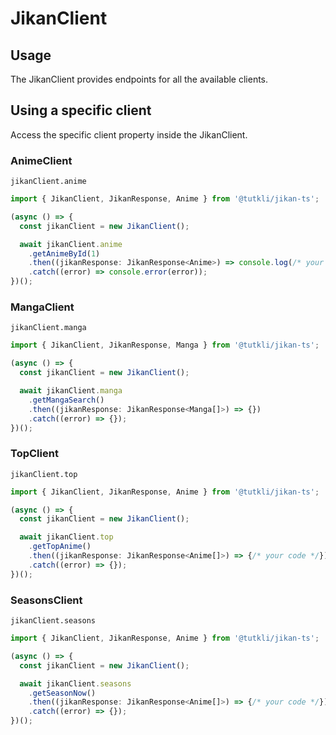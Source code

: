 # JikanClient


## Usage 

The JikanClient provides endpoints for all the available clients.

## Using a specific client

Access the specific client property inside the JikanClient.

### AnimeClient

`jikanClient.anime`

```ts
import { JikanClient, JikanResponse, Anime } from '@tutkli/jikan-ts';

(async () => {
  const jikanClient = new JikanClient();

  await jikanClient.anime
    .getAnimeById(1)
    .then((jikanResponse: JikanResponse<Anime>) => console.log(/* your code */)) // will output "Cowboy Bebob"
    .catch((error) => console.error(error));
})();
```

### MangaClient

`jikanClient.manga`

```ts
import { JikanClient, JikanResponse, Manga } from '@tutkli/jikan-ts';

(async () => {
  const jikanClient = new JikanClient();

  await jikanClient.manga
    .getMangaSearch()
    .then((jikanResponse: JikanResponse<Manga[]>) => {})
    .catch((error) => {});
})();
```

### TopClient

`jikanClient.top`

```ts
import { JikanClient, JikanResponse, Anime } from '@tutkli/jikan-ts';

(async () => {
  const jikanClient = new JikanClient();

  await jikanClient.top
    .getTopAnime()
    .then((jikanResponse: JikanResponse<Anime[]>) => {/* your code */})
    .catch((error) => {});
})();
```

### SeasonsClient

`jikanClient.seasons`

```ts
import { JikanClient, JikanResponse, Anime } from '@tutkli/jikan-ts';

(async () => {
  const jikanClient = new JikanClient();

  await jikanClient.seasons
    .getSeasonNow()
    .then((jikanResponse: JikanResponse<Anime[]>) => {/* your code */})
    .catch((error) => {});
})();
```
